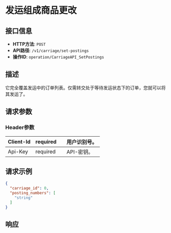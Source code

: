 # 发运组成商品更改

## 接口信息

- **HTTP方法**: `POST`
- **API路径**: `/v1/carriage/set-postings`
- **操作ID**: `operation/CarriageAPI_SetPostings`

## 描述

它完全覆盖发运中的订单列表。仅需转交处于等待发运状态下的订单，您就可以将其发运了。

## 请求参数

### Header参数

| Client-Id | required |  | 用户识别号。 |
|---|---|---|---|
| Api-Key | required |  | API-密钥。 |

## 请求示例

```json
{
  "carriage_id": 0,
  "posting_numbers": [
    "string"
  ]
}
```

## 响应
